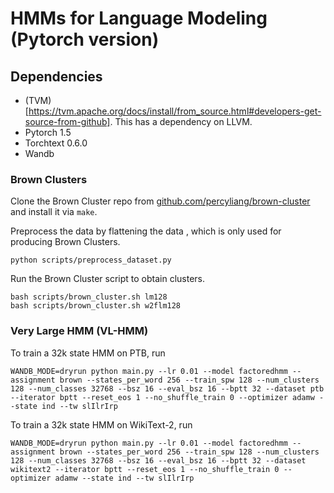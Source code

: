 # HMMs for Language Modeling (Pytorch version)

## Dependencies
* (TVM)[https://tvm.apache.org/docs/install/from_source.html#developers-get-source-from-github]. This has a dependency on LLVM.
* Pytorch 1.5
* Torchtext 0.6.0
* Wandb

### Brown Clusters
Clone the Brown Cluster repo from
[github.com/percyliang/brown-cluster](https://github.com/percyliang/brown-cluster)
and install it via `make`.

Preprocess the data by flattening the data , which is only used for producing Brown Clusters.
```
python scripts/preprocess_dataset.py
```

Run the Brown Cluster script to obtain clusters.
```
bash scripts/brown_cluster.sh lm128
bash scripts/brown_cluster.sh w2flm128
```

### Very Large HMM (VL-HMM)

To train a 32k state HMM on PTB, run
```
WANDB_MODE=dryrun python main.py --lr 0.01 --model factoredhmm --assignment brown --states_per_word 256 --train_spw 128 --num_clusters 128 --num_classes 32768 --bsz 16 --eval_bsz 16 --bptt 32 --dataset ptb --iterator bptt --reset_eos 1 --no_shuffle_train 0 --optimizer adamw --state ind --tw slIlrIrp
```

To train a 32k state HMM on WikiText-2, run
```
WANDB_MODE=dryrun python main.py --lr 0.01 --model factoredhmm --assignment brown --states_per_word 256 --train_spw 128 --num_clusters 128 --num_classes 32768 --bsz 16 --eval_bsz 16 --bptt 32 --dataset wikitext2 --iterator bptt --reset_eos 1 --no_shuffle_train 0 --optimizer adamw --state ind --tw slIlrIrp
```


